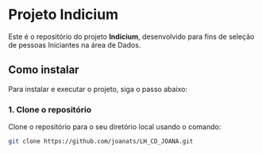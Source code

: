 # Projeto Indicium

Este é o repositório do projeto **Indicium**, desenvolvido para fins de seleção de pessoas Iniciantes na área de Dados.

## Como instalar

Para instalar e executar o projeto, siga o passo abaixo:

### 1. Clone o repositório

Clone o repositório para o seu diretório local usando o comando:

```bash
git clone https://github.com/joanats/LH_CD_JOANA.git
